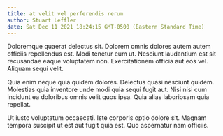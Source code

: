 ```yaml
---
title: at velit vel perferendis rerum
author: Stuart Leffler
date: Sat Dec 11 2021 18:24:15 GMT-0500 (Eastern Standard Time)
---
```

Doloremque quaerat delectus sit. Dolorem omnis dolores autem autem officiis repellendus est. Modi tenetur eum ut. Nesciunt laudantium est sit recusandae eaque voluptatem non. Exercitationem officia aut eos vel. Aliquam sequi velit.

 Quia enim neque quia quidem dolores. Delectus quasi nesciunt quidem. Molestias quia inventore unde modi quia sequi fugit aut. Nisi nisi cum incidunt ea doloribus omnis velit quos ipsa. Quia alias laboriosam quia repellat.

 Ut iusto voluptatum occaecati. Iste corporis optio dolore sit. Magnam tempora suscipit ut est aut fugit quia est. Quo aspernatur nam officiis.